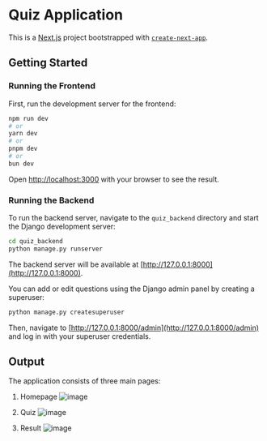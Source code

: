 # Quiz Application

This is a [Next.js](https://nextjs.org) project bootstrapped with [`create-next-app`](https://nextjs.org/docs/app/api-reference/cli/create-next-app).

## Getting Started

### Running the Frontend

First, run the development server for the frontend:

```bash
npm run dev
# or
yarn dev
# or
pnpm dev
# or
bun dev
```

Open [http://localhost:3000](http://localhost:3000) with your browser to see the result.

### Running the Backend

To run the backend server, navigate to the `quiz_backend` directory and start the Django development server:

```bash
cd quiz_backend
python manage.py runserver
```

The backend server will be available at [http://127.0.0.1:8000](http://127.0.0.1:8000).

You can add or edit questions using the Django admin panel by creating a superuser:

```bash
python manage.py createsuperuser
```

Then, navigate to [http://127.0.0.1:8000/admin](http://127.0.0.1:8000/admin) and log in with your superuser credentials.

## Output

The application consists of three main pages:

1. Homepage
![image](https://github.com/user-attachments/assets/0642ccee-69df-416e-a45b-a54ced500ead)

2. Quiz
![image](https://github.com/user-attachments/assets/8d937840-6b1b-4013-94ca-a42dc2d844c2)

3. Result
![image](https://github.com/user-attachments/assets/a6989d0d-badd-4660-beda-1a11c57418af)




